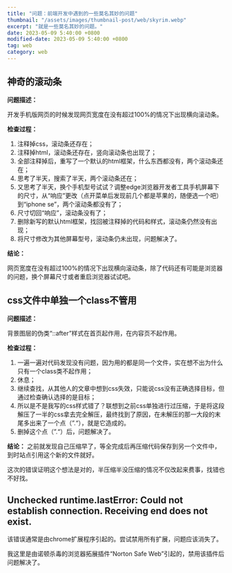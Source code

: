 ```yaml
---
title: "问题：前端开发中遇到的一些莫名其妙的问题"
thumbnail: "/assets/images/thumbnail-post/web/skyrim.webp"
excerpt: "就是一些莫名其妙的问题。"
date: 2023-05-09 5:40:00 +0800
modified-date: 2023-05-09 5:40:00 +0800
tag: web
category: web
---
```


## 神奇的滚动条
<b>问题描述：</b>

开发手机版网页的时候发现网页宽度在没有超过100%的情况下出现横向滚动条。

<b>检查过程：</b>

1. 注释掉css，滚动条还存在；
2. 注释掉html，滚动条还存在，竖向滚动条也出现了；
3. 全部注释掉后，重写了一个默认的html框架，什么东西都没有，两个滚动条还在；
4. 思考了半天，搜索了半天，两个滚动条还在；
5. 又思考了半天，换个手机型号试试？调整edge浏览器开发者工具手机屏幕下的尺寸，从“响应”更改（点开菜单后发现前几个都是苹果的，随便选一个吧）到“iphone se”，两个滚动条都没有了；
6. 尺寸切回“响应”，滚动条没有了；
7. 删除新写的默认html框架，找回被注释掉的代码和样式，滚动条仍然没有出现；
8. 将尺寸修改为其他屏幕型号，滚动条仍未出现，问题解决了。

<b>结论：</b>

网页宽度在没有超过100%的情况下出现横向滚动条，除了代码还有可能是浏览器的问题，换个屏幕尺寸或者重启浏览器试试吧。


## css文件中单独一个class不管用

<b>问题描述：</b>

背景图层的伪类“::after”样式在首页起作用，在内容页不起作用。

<b>检查过程：</b>

1. 一遍一遍对代码发现没有问题，因为用的都是同一个文件，实在想不出为什么只有一个class类不起作用；
2. 休息；
3. 继续查找，从其他人的文章中想到css失效，只能说css没有正确选择目标，但通过检查确认选择的是目标；
4. 所以是不是我写的css样式错了？联想到之前css单独进行过压缩，于是将这段解压了一半的css拿去完全解压，最终找到了原因，在未解压的那一大段的末尾多出来了一个点（”.“），就是它造成的。
5. 删掉这个点（”.“）后，问题解决了。

<b>结论：</b>
之前就发现自己压缩早了，等全完成后再压缩代码保存到另一个文件中，到时站点引用这个新的文件就好。

这次的错误证明这个想法是对的，半压缩半没压缩的情况不仅改起来费事，找错也不好找。


## Unchecked runtime.lastError: Could not establish connection. Receiving end does not exist.

该错误通常是由chrome扩展程序引起的。尝试禁用所有扩展，问题应该消失了。

我这里是由诺顿杀毒的浏览器拓展插件“Norton Safe Web”引起的，禁用该插件后问题解决了。





